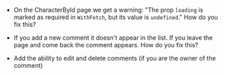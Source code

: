 <!-- * Nothing is loading. We get the following error:
  "Invariant Violation: WithFetch(...): Nothing was returned from render."
  How do you fix this? -->

* On the CharacterById page we get a warning:
  "The prop `loading` is marked as required in `WithFetch`, but its value is `undefined`."
  How do you fix this?

* If you add a new comment it doesn't appear in the list. If you leave the page and
  come back the comment appears. How do you fix this?
  
* Add the ability to edit and delete comments (if you are the owner of the comment)
